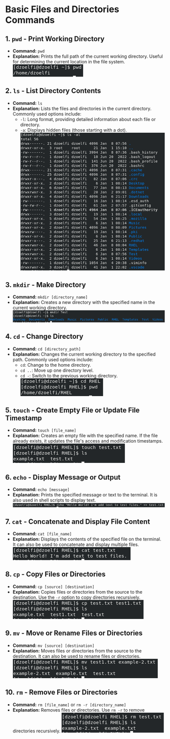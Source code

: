 # Basic Files and Directories Commands

## 1. `pwd` - Print Working Directory
   - **Command:** `pwd`
   - **Explanation:** Prints the full path of the current working directory. Useful for determining the current location in the file system.
   ![pwd](../Assets/pwd.png)

## 2. `ls` - List Directory Contents
   - **Command:** `ls`
   - **Explanation:** Lists the files and directories in the current directory. Commonly used options include:
     - `-l`: Long format, providing detailed information about each file or directory.
     - `-a`: Displays hidden files (those starting with a dot).
     ![ls](../Assets/ls.png)

## 3. `mkdir` - Make Directory
   - **Command:** `mkdir [directory_name]`
   - **Explanation:** Creates a new directory with the specified name in the current working directory.
   ![mkdir](../Assets/mkdir.png)

## 4. `cd` - Change Directory
   - **Command:** `cd [directory_path]`
   - **Explanation:** Changes the current working directory to the specified path. Commonly used options include:
     - `cd`: Change to the home directory.
     - `cd ..`: Move up one directory level.
     - `cd -`: Switch to the previous working directory.
   ![cd](../Assets/cd.png)

## 5. `touch` - Create Empty File or Update File Timestamp
   - **Command:** `touch [file_name]`
   - **Explanation:** Creates an empty file with the specified name. If the file already exists, it updates the file's access and modification timestamps.
![touch](../Assets/touch.png)

## 6. `echo` - Display Message or Output
   - **Command:** `echo [message]`
   - **Explanation:** Prints the specified message or text to the terminal. It is also used in shell scripts to display text.
   ![echo](../Assets/echo.png)

## 7. `cat` - Concatenate and Display File Content
   - **Command:** `cat [file_name]`
   - **Explanation:** Displays the contents of the specified file on the terminal. It can also be used to concatenate and display multiple files.
![cat](../Assets/cat.png)

## 8. `cp` - Copy Files or Directories
   - **Command:** `cp [source] [destination]`
   - **Explanation:** Copies files or directories from the source to the destination. Use the `-r` option to copy directories recursively.
   ![cp](../Assets/cp.png)

## 9. `mv` - Move or Rename Files or Directories
   - **Command:** `mv [source] [destination]`
   - **Explanation:** Moves files or directories from the source to the destination. It can also be used to rename files or directories.
   ![mv](../Assets/mv.png)

## 10. `rm` - Remove Files or Directories
   - **Command:** `rm [file_name]` or `rm -r [directory_name]`
   - **Explanation:** Removes files or directories. Use `rm -r` to remove directories recursively.
   ![rm](../Assets/rm.png)
